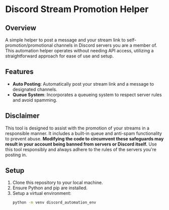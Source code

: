 # Discord Stream Promotion Helper

## Overview

A simple helper to post a message and your stream link to self-promotion/promotional channels in Discord servers you are a member of. This automation helper operates without needing API access, utilizing a straightforward approach for ease of use and setup.

## Features

- **Auto Posting**: Automatically post your stream link and a message to designated channels.
- **Queue System**: Incorporates a queueing system to respect server rules and avoid spamming.

## Disclaimer

This tool is designed to assist with the promotion of your streams in a responsible manner. It includes a built-in queue and anti-spam functionality to prevent abuse. **Modifying the code to circumvent these safeguards may result in your account being banned from servers or Discord itself.** Use this tool responsibly and always adhere to the rules of the servers you're posting in.

## Setup

1. Clone this repository to your local machine.
2. Ensure Python and pip are installed.
3. Setup a virtual environment:
   ```sh
   python -m venv discord_automation_env
